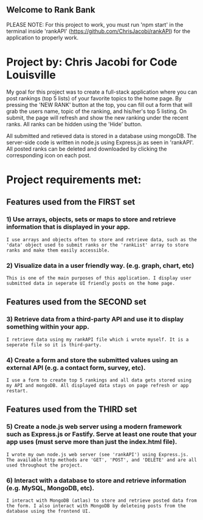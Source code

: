 ## Welcome to Rank Bank
PLEASE NOTE: For this project to work, you must run 'npm start' in the terminal inside 'rankAPI' (https://github.com/ChrisJacobi/rankAPI) for the application to properly work.

# Project by: Chris Jacobi for Code Louisville

My goal for this project was to create a full-stack application where you can post rankings (top 5 lists) of your favorite topics to the home page. By pressing the 'NEW RANK' button at the top, you can fill out a form that will grab the users name, topic of the ranking, and his/her's top 5 listing. On submit, the page will refresh and show the new ranking under the recent ranks. All ranks can be hidden using the 'Hide' button.

All submitted and retieved data is stored in a database using mongoDB. 
The server-side code is written in node.js using Express.js as seen in 'rankAPI'.
All posted ranks can be deleted and downloaded by clicking the corresponding icon on each post.

# Project requirements met:

## Features used from the FIRST set
### 1) Use arrays, objects, sets or maps to store and retrieve information that is displayed in your app.
    I use arrays and objects often to store and retrieve data, such as the 'data' object used to submit ranks or the 'rankList' array to store ranks and make them easily accessible.

### 2) Visualize data in a user friendly way. (e.g. graph, chart, etc)
    This is one of the main purposes of this application. I display user submitted data in seperate UI friendly posts on the home page.

## Features used from the SECOND set
### 3) Retrieve data from a third-party API and use it to display something within your app.
    I retrieve data using my rankAPI file which i wrote myself. It is a seperate file so it is third-party.

### 4) Create a form and store the submitted values using an external API (e.g. a contact form, survey, etc).
    I use a form to create top 5 rankings and all data gets stored using my API and mongoDB. All displayed data stays on page refresh or app restart.


## Features used from the THIRD set
### 5) Create a node.js web server using a modern framework such as Express.js or Fastify.  Serve at least one route that your app uses (must serve more than just the index.html file).
    I wrote my own node.js web server (see 'rankAPI') using Express.js. The available http methods are 'GET', 'POST', and 'DELETE' and are all used throughout the project.

### 6) Interact with a database to store and retrieve information (e.g. MySQL, MongoDB, etc).
    I interact with MongoDB (atlas) to store and retrieve posted data from the form. I also interact with MongoDB by deleteing posts from the database using the frontend UI.